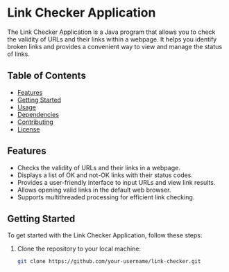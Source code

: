 # Link Checker Application

The Link Checker Application is a Java program that allows you to check the validity of URLs and their links within a webpage. It helps you identify broken links and provides a convenient way to view and manage the status of links.

## Table of Contents

- [Features](#features)
- [Getting Started](#getting-started)
- [Usage](#usage)
- [Dependencies](#dependencies)
- [Contributing](#contributing)
- [License](#license)

## Features

- Checks the validity of URLs and their links in a webpage.
- Displays a list of OK and not-OK links with their status codes.
- Provides a user-friendly interface to input URLs and view link results.
- Allows opening valid links in the default web browser.
- Supports multithreaded processing for efficient link checking.

## Getting Started

To get started with the Link Checker Application, follow these steps:

1. Clone the repository to your local machine:
   ```sh
   git clone https://github.com/your-username/link-checker.git
